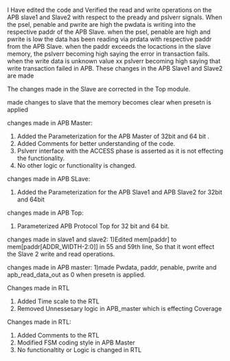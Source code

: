 I Have edited the code and Verified the read and write operations on the APB slave1 and Slave2 with respect to the pready and pslverr signals.
When the psel, penable and pwrite are high the pwdata is writing into the respective paddr of the APB Slave.
when the psel, penable are high and pwrite is low the data has been reading via prdata with respective paddr from the APB Slave.
when the paddr exceeds the locactions in the slave memory, the pslverr becoming high saying the error in transaction fails.
when the write data is unknown value xx pslverr becoming high saying that write transaction failed in APB.
These changes in the APB Slave1 and Slave2 are made 

The changes made in the Slave are corrected in the Top module.

made changes to slave that the memory becomes clear when presetn is applied

changes made in APB Master:
1) Added the Parameterization for the APB Master of 32bit and 64 bit .
2) Added Comments for better understanding of the code.
3) Pslverr interface with the ACCESS phase is asserted as it is not effecting the functionality.
4) No other logic or functionality is changed.

changes made in APB SLave:
1) Added the Parameterization for the APB Slave1 and APB Slave2 for 32bit and 64bit

changes made in APB Top:
1) Parameterized APB Protocol Top for 32 bit and 64 bit.

changes made in slave1 and slave2:
1)Edited mem[paddr] to mem[paddr[ADDR_WIDTH-2:0]] in 55 and 59th line, So that it wont effect the Slave 2 write and read operations.

changes made in APB master:
1)made Pwdata, paddr, penable, pwrite and apb_read_data_out as 0 when presetn is applied.

Changes made in RTL
1) Added Time scale to the RTL
2) Removed Unnessesary logic in APB_master which is effecting Coverage

Changes made in RTL:
1) Added Comments to the RTL
2) Modified FSM coding style in APB Master
3) No functionaltity or Logic is changed in RTL
